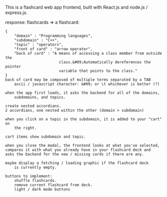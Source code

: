 This is a flashcard web app frontend, built with React.js and node.js / express.js.

response: flashcards => a flashcard:

    {
        "domain" : "Programming languages",
        "subdomain" : "C++",
        "topic" : "operators",
        "front of card" : "arrow operator",
        "back of card" : "A means of accessing a class member from outside the
                            class.&#09;Automatically dereferences the pointer
                            variable that points to the class."
    }
    back of card may be composed of multiple terms separated by a TAB
        ascii / javascript character: &#09; or \t whichever is better (?)

    when the app first loads, it asks the backend for all of the domains,
        subdomains, and topics.

    create nested accordians.
    2 accordians, one nested within the other (domain > subdomain)

    when you click on a topic in the subdomain, it is added to your "cart" on
        the right.

    cart items show subdomain and topic.

    when you close the modal, the frontend looks at what you've selected,
    compares it with what you already have in your flashcard deck and
    asks the backend for the new / missing cards if there are any.

    maybe display a fetching / loading graphic if the flashcard deck
        is currently empty.

    buttons to implement:
        shuffle flashcards.
        remove current flashcard from deck.
        light / dark mode buttons
